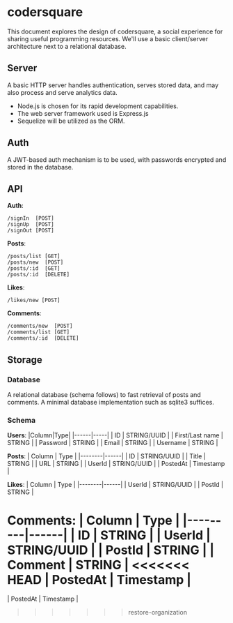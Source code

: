 # codersquare
This document explores the design of codersquare, a social experience for
sharing useful programming resources.
We'll use a basic client/server architecture next to a relational database.

## Server
A basic HTTP server handles authentication, serves stored data, and may also process and serve analytics data.
- Node.js is chosen for its rapid development capabilities.
- The web server framework used is Express.js
- Sequelize will be utilized as the ORM.

## Auth
A JWT-based auth mechanism is to be used, with passwords encrypted and stored in the database.

## API

**Auth**:

```
/signIn  [POST]
/signUp  [POST]
/signOut [POST]
```

**Posts**:

```
/posts/list [GET]
/posts/new  [POST]
/posts/:id  [GET]
/posts/:id  [DELETE]
```

**Likes**:

```
/likes/new [POST]
```

**Comments**:

```
/comments/new  [POST]
/comments/list [GET]
/comments/:id  [DELETE]
```

## Storage

### Database
A relational database (schema follows) to fast retrieval of posts and comments. A minimal database implementation such as sqlite3 suffices.

### Schema
**Users**:
|Column|Type|
|------|-----|
| ID | STRING/UUID |
| First/Last name | STRING |
| Password | STRING |
| Email | STRING |
| Username | STRING |

**Posts**:
| Column | Type |
|--------|------|
| ID | STRING/UUID |
| Title | STRING |
| URL | STRING |
| UserId | STRING/UUID |
| PostedAt | Timestamp |

**Likes**:
| Column | Type |
|--------|------|
| UserId | STRING/UUID |
| PostId | STRING |

**Comments**:
| Column | Type |
|---------|------|
| ID | STRING |
| UserId | STRING/UUID |
| PostId | STRING |
| Comment | STRING |
<<<<<<< HEAD
| PostedAt | Timestamp |
=======
| PostedAt | Timestamp |
>>>>>>> restore-organization
